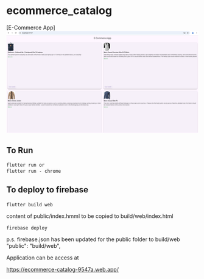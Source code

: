 # ecommerce_catalog

[E-Commerce App]
<img title="E-Commerce App" alt="E-Commerce App" src="ecommerce-app.png">

## To Run
```
flutter run or 
flutter run - chrome
```

## To deploy to firebase

```
flutter build web
```
content of public/index.hmml to be copied to build/web/index.html

```
firebase deploy
```
p.s. firebase.json has been updated for the public folder to build/web
"public": "build/web",

Application can be access at

https://ecommerce-catalog-9547a.web.app/

